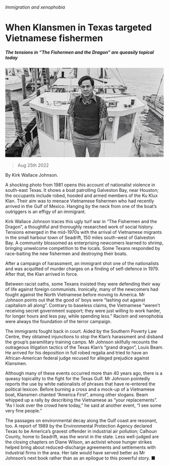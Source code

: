 ###### Immigration and xenophobia

# When Klansmen in Texas targeted Vietnamese fishermen 

##### The tensions in “The Fishermen and the Dragon” are queasily topical today 

![image](images/20220827_CUP003.jpg) 

> Aug 25th 2022 

By Kirk Wallace Johnson. 

A shocking photo from 1981 opens this account of nationalist violence in south-east Texas. It shows a boat patrolling Galveston Bay, near Houston; the occupants include robed, hooded and armed members of the Ku Klux Klan. Their aim was to menace Vietnamese fishermen who had recently arrived in the Gulf of Mexico. Hanging by the neck from one of the boat’s outriggers is an effigy of an immigrant.

Kirk Wallace Johnson traces this ugly turf war in “The Fishermen and the Dragon”, a thoughtful and thoroughly researched work of social history. Tensions emerged in the mid-1970s with the arrival of Vietnamese migrants in the small harbour town of Seadrift, 150 miles south-west of Galveston Bay. A community blossomed as enterprising newcomers learned to shrimp, bringing unwelcome competition to the locals. Some Texans responded by race-baiting the new fishermen and destroying their boats.

After a campaign of harassment, an immigrant shot one of the nationalists and was acquitted of murder charges on a finding of self-defence in 1979. After that, the Klan arrived in force. 

Between racist oaths, some Texans insisted they were defending their way of life against foreign communists. Ironically, many of the newcomers had fought against the North Vietnamese before moving to America. Mr Johnson points out that the good ol’ boys were “lashing out against capitalism all along”. Contrary to baseless claims, the Vietnamese “weren’t receiving secret government support; they were just willing to work harder, for longer hours and less pay, while spending less.” Racism and xenophobia were always the foundation of the terror campaign.

The immigrants fought back in court. Aided by the Southern Poverty Law Centre, they obtained injunctions to stop the Klan’s harassment and disband the group’s paramilitary training camps. Mr Johnson skilfully recounts the outrageous litigation tactics of the Texas Klan’s “grand dragon”, Louis Beam. He arrived for his deposition in full robed regalia and tried to have an African-American federal judge recused for alleged prejudice against Klansmen. 

Although many of these events occurred more than 40 years ago, there is a queasy topicality to the fight for the Texas Gulf. Mr Johnson pointedly reports the use by white nationalists of phrases that have re-entered the political lexicon. Before burning a cross and a mock-up of a Vietnamese boat, Klansmen chanted “America First”, among other slogans. Beam whipped up a rally by describing the Vietnamese as “your replacements”. “As I look over the crowd here today,” he said at another event, “I see some very fine people.” 

The passages on environmental decay along the Gulf coast are resonant, too. A report of 1989 by the Environmental Protection Agency declared Texas to be America’s gravest offender in industrial air pollution; Calhoun County, home to Seadrift, was the worst in the state. Less well-judged are the closing chapters on Diane Wilson, an activist whose hunger strikes helped bring about reduced-discharge agreements and settlements with industrial firms in the area. Her tale would have served better as Mr Johnson’s next book rather than as an epilogue to this powerful story. ■

